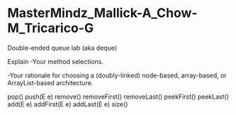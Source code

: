 # MasterMindz_Mallick-A_Chow-M_Tricarico-G
Double-ended queue lab (aka deque)

Explain 
  -Your method selections.
  
  -Your rationale for choosing a (doubly-linked) node-based, array-based, or ArrayList-based architecture.

pop()
push(E e)
remove()
removeFirst()
removeLast()
peekFirst()
peekLast()
add(E e)
addFirst(E e)
addLast(E e)
size()
